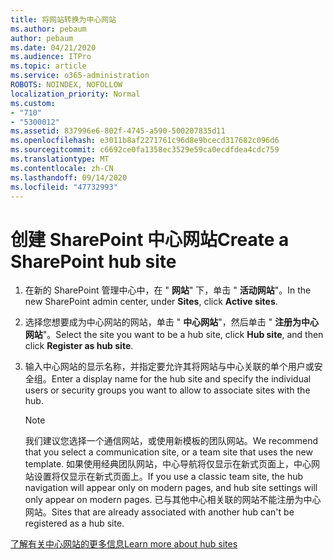 ```yaml
---
title: 将网站转换为中心网站
ms.author: pebaum
author: pebaum
ms.date: 04/21/2020
ms.audience: ITPro
ms.topic: article
ms.service: o365-administration
ROBOTS: NOINDEX, NOFOLLOW
localization_priority: Normal
ms.custom:
- "710"
- "5300012"
ms.assetid: 837996e6-802f-4745-a590-500207835d11
ms.openlocfilehash: e3011b8af2271761c96d8e9bcecd317682c096d6
ms.sourcegitcommit: c6692ce0fa1358ec3529e59ca0ecdfdea4cdc759
ms.translationtype: MT
ms.contentlocale: zh-CN
ms.lasthandoff: 09/14/2020
ms.locfileid: "47732993"
---
```

# <a name="create-a-sharepoint-hub-site"></a><span data-ttu-id="3aa40-102">创建 SharePoint 中心网站</span><span class="sxs-lookup"><span data-stu-id="3aa40-102">Create a SharePoint hub site</span></span>

1. <span data-ttu-id="3aa40-103">在新的 SharePoint 管理中心中，在 " **网站**" 下，单击 " **活动网站**"。</span><span class="sxs-lookup"><span data-stu-id="3aa40-103">In the new SharePoint admin center, under **Sites**, click **Active sites**.</span></span>

2. <span data-ttu-id="3aa40-104">选择您想要成为中心网站的网站，单击 " **中心网站**"，然后单击 " **注册为中心网站**"。</span><span class="sxs-lookup"><span data-stu-id="3aa40-104">Select the site you want to be a hub site, click **Hub site**, and then click **Register as hub site**.</span></span>

3. <span data-ttu-id="3aa40-105">输入中心网站的显示名称，并指定要允许其将网站与中心关联的单个用户或安全组。</span><span class="sxs-lookup"><span data-stu-id="3aa40-105">Enter a display name for the hub site and specify the individual users or security groups you want to allow to associate sites with the hub.</span></span>

    > [!NOTE]
    >  <span data-ttu-id="3aa40-106">我们建议您选择一个通信网站，或使用新模板的团队网站。</span><span class="sxs-lookup"><span data-stu-id="3aa40-106">We recommend that you select a communication site, or a team site that uses the new template.</span></span> <span data-ttu-id="3aa40-107">如果使用经典团队网站，中心导航将仅显示在新式页面上，中心网站设置将仅显示在新式页面上。</span><span class="sxs-lookup"><span data-stu-id="3aa40-107">If you use a classic team site, the hub navigation will appear only on modern pages, and hub site settings will only appear on modern pages.</span></span> <span data-ttu-id="3aa40-108">已与其他中心相关联的网站不能注册为中心网站。</span><span class="sxs-lookup"><span data-stu-id="3aa40-108">Sites that are already associated with another hub can't be registered as a hub site.</span></span>
  
[<span data-ttu-id="3aa40-109">了解有关中心网站的更多信息</span><span class="sxs-lookup"><span data-stu-id="3aa40-109">Learn more about hub sites</span></span>](https://go.microsoft.com/fwlink/?linkid=869149)
  